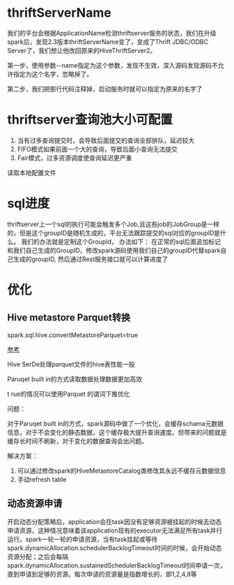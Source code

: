 # thriftServerName

我们的平台会根据ApplicationName检测thriftserver服务的状态，我们在升级spark后，发现2.3版本thriftServerName变了，变成了Thrift JDBC/ODBC Server了，我们想让他改回原来的HiveThriftServer2。

第一步，使用参数--name指定为这个参数，发现不生效，深入源码发现源码不允许指定为这个名字，忽略掉了。

第二步，我们把那行代码注释掉，启动服务时就可以指定为原来的名字了

# thriftserver查询池大小可配置

1. 当有过多查询提交时，会导致后面提交的查询全部排队，延迟较大
2. FIFO模式如果前面一个大的查询，导致后面小查询无法提交
3. Fair模式，过多资源调度使查询延迟更严重



读取本地配置文件

# sql进度

thriftserver上一个sql的执行可能会触发多个Job,且这些job的JobGroup是一样的，但是这个groupID是随机生成的，平台无法跟踪提交的sql对应的groupID是什么。  我们的办法就是定制这个GroupId， 办法如下： 在正常的sql后面追加标记和我们自己生成的GroupID，修改spark源码使用我们自己的groupID代替spark自己生成的groupID, 然后通过Rest服务接口就可以计算进度了

# 优化

## Hive metastore Parquet转换

spark.sql.hive.convertMetastoreParquet=true

[参考](https://developer.aliyun.com/article/761701)

Hive SerDe处理parquet文件的hive表性能一般

Paruqet built in的方式读取数据处理数据更加高效

t rue的情况可以使用Parquet 的谓词下推优化

问题： 

对于Paruqet built in的方式，spark源码中做了一个优化，会缓存schama元数据信息，对于不会变化的静态数据，这个缓存极大提升查询速度。但带来的问题就是缓存长时间不刷新，对于变化的数据查询会出问题。

解决方案：

1.  可以通过修改spark的HiveMetastoreCatalog类修改其永远不缓存元数据信息
2. 手动refresh table

## 动态资源申请

开启动态分配策略后，application会在task因没有足够资源被挂起的时候去动态申请资源，这种情况意味着该application现有的executor无法满足所有task并行运行。spark一轮一轮的申请资源，当有task挂起或等待spark.dynamicAllocation.schedulerBacklogTimeout时间的时候，会开始动态资源分配；之后会每隔spark.dynamicAllocation.sustainedSchedulerBacklogTimeout时间申请一次，直到申请到足够的资源。每次申请的资源量是指数增长的，即1,2,4,8等

